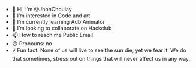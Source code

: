 - 👋 Hi, I’m @JhonChoulay
- 👀 I’m interested in Code and art
- 🌱 I’m currently learning Adb Animator
- 💞️ I’m looking to collaborate on Hackclub
- 📫 How to reach me Public Email
- 😄 Pronouns: no
- ⚡ Fun fact: None of us will live to see the sun die, yet we fear it. We do that sometimes, stress out on things that will never affect us in any way.

<!---
JhonChoulay/JhonChoulay is a ✨ special ✨ repository because its `README.md` (this file) appears on your GitHub profile.
You can click the Preview link to take a look at your changes.
--->
